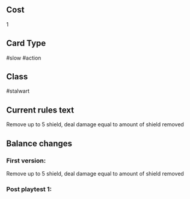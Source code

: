 ## Cost
1
## Card Type
#slow #action 
## Class
#stalwart 
## Current rules text
Remove up to 5 shield, deal damage equal to amount of shield removed 
## Balance changes
### First version:
Remove up to 5 shield, deal damage equal to amount of shield removed 
### Post playtest 1:
